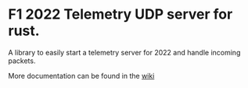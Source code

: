# F1 2022 Telemetry UDP server for rust.  
A library to easily start a telemetry server for 2022 and handle incoming packets.

More documentation can be found in the [wiki](https://github.com/jaapieaapie1/F1-2022-telemetry-rust/wiki/Quickstart-(and-almost-all-you-need))
